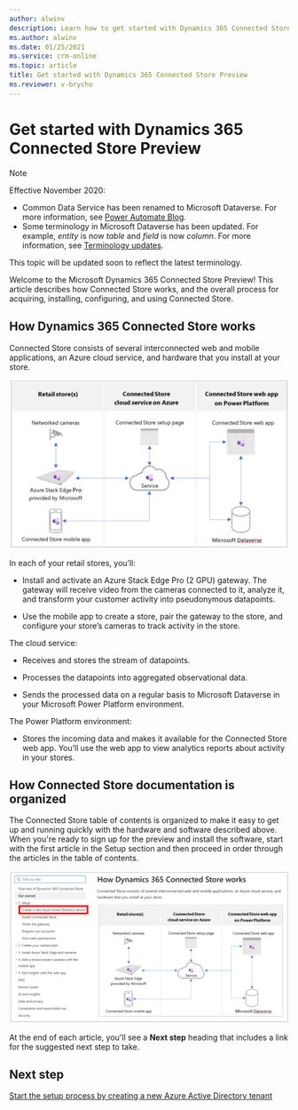 ```yaml
---
author: alwinv
description: Learn how to get started with Dynamics 365 Connected Store Preview by signing up for the preview, installing the software, and ordering Azure Stack Edge
ms.author: alwinv
ms.date: 01/25/2021
ms.service: crm-online
ms.topic: article
title: Get started with Dynamics 365 Connected Store Preview
ms.reviewer: v-brycho
---
```


# Get started with Dynamics 365 Connected Store Preview

> [!NOTE]
> Effective November 2020:
>
> - Common Data Service has been renamed to Microsoft Dataverse. For more information, see [Power Automate Blog](https://aka.ms/PAuAppBlog).
> - Some terminology in Microsoft Dataverse has been updated. For example, *entity* is now *table* and *field* is now *column*. For more information, see [Terminology updates](https://go.microsoft.com/fwlink/?linkid=2147247).
>
> This topic will be updated soon to reflect the latest terminology.

Welcome to the Microsoft Dynamics 365 Connected Store Preview! This article describes how Connected Store works, and the overall process for acquiring, installing, configuring, and using Connected Store. 

## How Dynamics 365 Connected Store works

Connected Store consists of several interconnected web and mobile applications, an Azure cloud service, and hardware that you install at your store.

![Illustration of retail store, Azure cloud service and Power Platorm components](media/how-cs-works.png "Illustration of retail store, Azure cloud service and Power Platorm components")
 
In each of your retail stores, you’ll:

- Install and activate an Azure Stack Edge Pro (2 GPU) gateway. The gateway will receive video from the cameras connected to it, analyze it, and transform your customer activity into pseudonymous datapoints.

- Use the mobile app to create a store, pair the gateway to the store, and configure your store’s cameras to track activity in the store.

The cloud service:

- Receives and stores the stream of datapoints.

- Processes the datapoints into aggregated observational data.

- Sends the processed data on a regular basis to Microsoft Dataverse in your Microsoft Power Platform environment.

The Power Platform environment:

- Stores the incoming data and makes it available for the Connected Store web app. You’ll use the web app to view analytics reports about activity in your stores.

## How Connected Store documentation is organized

The Connected Store table of contents is organized to make it easy to get up and running quickly with the hardware and software described above. When you're ready to sign up for the preview and install the software, start with the first article in the Setup section and then proceed in order through the articles in the table of contents.

![Screen shot of Connected Store table of contents with first setup step highlighted](media/setup-first-step.PNG "Screen shot of Connected Store table of contents with first setup step highlighted")

At the end of each article, you'll see a **Next step** heading that includes a link for the suggested next step to take.

## Next step

[Start the setup process by creating a new Azure Active Directory tenant](admin-create-new-tenant.md)



